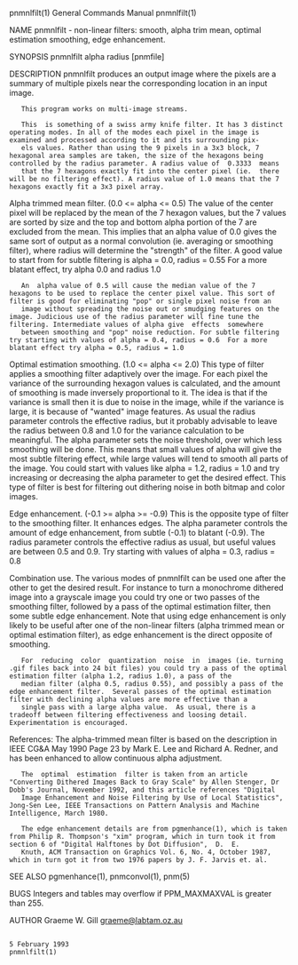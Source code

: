 pnmnlfilt(1)                                                                             General Commands Manual                                                                             pnmnlfilt(1)

NAME
       pnmnlfilt - non-linear filters: smooth, alpha trim mean, optimal estimation smoothing, edge enhancement.

SYNOPSIS
       pnmnlfilt alpha radius [pnmfile]

DESCRIPTION
       pnmnlfilt produces an output image where the pixels are a summary of multiple pixels near the corresponding location in an input image.

       This program works on multi-image streams.

       This  is something of a swiss army knife filter. It has 3 distinct operating modes. In all of the modes each pixel in the image is examined and processed according to it and its surrounding pix‐
       els values. Rather than using the 9 pixels in a 3x3 block, 7 hexagonal area samples are taken, the size of the hexagons being controlled by the radius parameter. A radius value of  0.3333  means
       that the 7 hexagons exactly fit into the center pixel (ie.  there will be no filtering effect). A radius value of 1.0 means that the 7 hexagons exactly fit a 3x3 pixel array.

Alpha trimmed mean filter.    (0.0 <= alpha <= 0.5)
       The  value of the center pixel will be replaced by the mean of the 7 hexagon values, but the 7 values are sorted by size and the top and bottom alpha portion of the 7 are excluded from the mean.
       This implies that an alpha value of 0.0 gives the same sort of output as a normal convolution (ie. averaging or smoothing filter), where radius will determine the "strength"  of  the  filter.  A
       good value to start from for subtle filtering is alpha = 0.0, radius = 0.55 For a more blatant effect, try alpha 0.0 and radius 1.0

       An  alpha value of 0.5 will cause the median value of the 7 hexagons to be used to replace the center pixel value. This sort of filter is good for eliminating "pop" or single pixel noise from an
       image without spreading the noise out or smudging features on the image. Judicious use of the radius parameter will fine tune the filtering. Intermediate values of alpha give  effects  somewhere
       between smoothing and "pop" noise reduction. For subtle filtering try starting with values of alpha = 0.4, radius = 0.6  For a more blatant effect try alpha = 0.5, radius = 1.0

Optimal estimation smoothing. (1.0 <= alpha <= 2.0)
       This  type  of  filter  applies  a  smoothing  filter adaptively over the image.  For each pixel the variance of the surrounding hexagon values is calculated, and the amount of smoothing is made
       inversely proportional to it. The idea is that if the variance is small then it is due to noise in the image, while if the variance is large, it is because of "wanted" image features.  As  usual
       the radius parameter controls the effective radius, but it probably advisable to leave the radius between 0.8 and 1.0 for the variance calculation to be meaningful.  The alpha parameter sets the
       noise threshold, over which less smoothing will be done.  This means that small values of alpha will give the most subtle filtering effect, while large values will tend to smooth  all  parts  of
       the  image.  You  could start with values like alpha = 1.2, radius = 1.0 and try increasing or decreasing the alpha parameter to get the desired effect. This type of filter is best for filtering
       out dithering noise in both bitmap and color images.

Edge enhancement. (-0.1 >= alpha >= -0.9)
       This is the opposite type of filter to the smoothing filter. It enhances edges. The alpha parameter controls the amount of edge enhancement, from subtle (-0.1)  to  blatant  (-0.9).  The  radius
       parameter controls the effective radius as usual, but useful values are between 0.5 and 0.9. Try starting with values of alpha = 0.3, radius = 0.8

Combination use.
       The  various modes of pnmnlfilt can be used one after the other to get the desired result. For instance to turn a monochrome dithered image into a grayscale image you could try one or two passes
       of the smoothing filter, followed by a pass of the optimal estimation filter, then some subtle edge enhancement. Note that using edge enhancement is only likely to be useful  after  one  of  the
       non-linear filters (alpha trimmed mean or optimal estimation filter), as edge enhancement is the direct opposite of smoothing.

       For  reducing  color  quantization  noise  in  images (ie. turning .gif files back into 24 bit files) you could try a pass of the optimal estimation filter (alpha 1.2, radius 1.0), a pass of the
       median filter (alpha 0.5, radius 0.55), and possibly a pass of the edge enhancement filter.  Several passes of the optimal estimation filter with declining alpha values are more effective than a
       single pass with a large alpha value.  As usual, there is a tradeoff between filtering effectiveness and loosing detail. Experimentation is encouraged.

References:
       The alpha-trimmed mean filter is based on the description in IEEE CG&A May 1990 Page 23 by Mark E. Lee and Richard A. Redner, and has been enhanced to allow continuous alpha adjustment.

       The  optimal  estimation  filter is taken from an article "Converting Dithered Images Back to Gray Scale" by Allen Stenger, Dr Dobb's Journal, November 1992, and this article references "Digital
       Image Enhancement and Noise Filtering by Use of Local Statistics", Jong-Sen Lee, IEEE Transactions on Pattern Analysis and Machine Intelligence, March 1980.

       The edge enhancement details are from pgmenhance(1), which is taken from Philip R. Thompson's "xim" program, which in turn took it from section 6 of "Digital Halftones by Dot Diffusion",  D.  E.
       Knuth, ACM Transaction on Graphics Vol. 6, No. 4, October 1987, which in turn got it from two 1976 papers by J. F. Jarvis et. al.

SEE ALSO
       pgmenhance(1), pnmconvol(1), pnm(5)

BUGS
       Integers and tables may overflow if PPM_MAXMAXVAL is greater than 255.

AUTHOR
       Graeme W. Gill    graeme@labtam.oz.au

                                                                                             5 February 1993                                                                                 pnmnlfilt(1)

